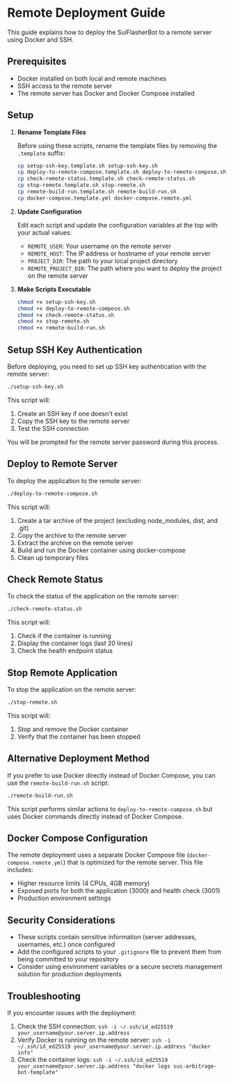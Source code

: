 # Remote Deployment Guide

This guide explains how to deploy the SuiFlasherBot to a remote server using Docker and SSH.

## Prerequisites

- Docker installed on both local and remote machines
- SSH access to the remote server
- The remote server has Docker and Docker Compose installed

## Setup

1. **Rename Template Files**

   Before using these scripts, rename the template files by removing the `.template` suffix:

   ```bash
   cp setup-ssh-key.template.sh setup-ssh-key.sh
   cp deploy-to-remote-compose.template.sh deploy-to-remote-compose.sh
   cp check-remote-status.template.sh check-remote-status.sh
   cp stop-remote.template.sh stop-remote.sh
   cp remote-build-run.template.sh remote-build-run.sh
   cp docker-compose.template.yml docker-compose.remote.yml
   ```

2. **Update Configuration**

   Edit each script and update the configuration variables at the top with your actual values:

   - `REMOTE_USER`: Your username on the remote server
   - `REMOTE_HOST`: The IP address or hostname of your remote server
   - `PROJECT_DIR`: The path to your local project directory
   - `REMOTE_PROJECT_DIR`: The path where you want to deploy the project on the remote server

3. **Make Scripts Executable**

   ```bash
   chmod +x setup-ssh-key.sh
   chmod +x deploy-to-remote-compose.sh
   chmod +x check-remote-status.sh
   chmod +x stop-remote.sh
   chmod +x remote-build-run.sh
   ```

## Setup SSH Key Authentication

Before deploying, you need to set up SSH key authentication with the remote server:

```bash
./setup-ssh-key.sh
```

This script will:
1. Create an SSH key if one doesn't exist
2. Copy the SSH key to the remote server
3. Test the SSH connection

You will be prompted for the remote server password during this process.

## Deploy to Remote Server

To deploy the application to the remote server:

```bash
./deploy-to-remote-compose.sh
```

This script will:
1. Create a tar archive of the project (excluding node_modules, dist, and .git)
2. Copy the archive to the remote server
3. Extract the archive on the remote server
4. Build and run the Docker container using docker-compose
5. Clean up temporary files

## Check Remote Status

To check the status of the application on the remote server:

```bash
./check-remote-status.sh
```

This script will:
1. Check if the container is running
2. Display the container logs (last 20 lines)
3. Check the health endpoint status

## Stop Remote Application

To stop the application on the remote server:

```bash
./stop-remote.sh
```

This script will:
1. Stop and remove the Docker container
2. Verify that the container has been stopped

## Alternative Deployment Method

If you prefer to use Docker directly instead of Docker Compose, you can use the `remote-build-run.sh` script:

```bash
./remote-build-run.sh
```

This script performs similar actions to `deploy-to-remote-compose.sh` but uses Docker commands directly instead of Docker Compose.

## Docker Compose Configuration

The remote deployment uses a separate Docker Compose file (`docker-compose.remote.yml`) that is optimized for the remote server. This file includes:

- Higher resource limits (4 CPUs, 4GB memory)
- Exposed ports for both the application (3000) and health check (3001)
- Production environment settings

## Security Considerations

- These scripts contain sensitive information (server addresses, usernames, etc.) once configured
- Add the configured scripts to your `.gitignore` file to prevent them from being committed to your repository
- Consider using environment variables or a secure secrets management solution for production deployments

## Troubleshooting

If you encounter issues with the deployment:

1. Check the SSH connection: `ssh -i ~/.ssh/id_ed25519 your_username@your.server.ip.address`
2. Verify Docker is running on the remote server: `ssh -i ~/.ssh/id_ed25519 your_username@your.server.ip.address "docker info"`
3. Check the container logs: `ssh -i ~/.ssh/id_ed25519 your_username@your.server.ip.address "docker logs sui-arbitrage-bot-template"`
